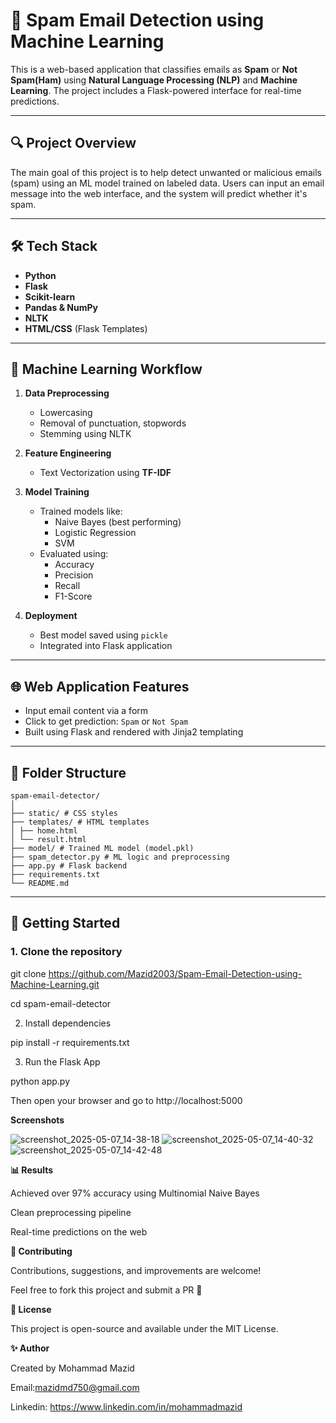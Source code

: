 # 📧 Spam Email Detection using Machine Learning

This is a web-based application that classifies emails as **Spam** or **Not Spam(Ham)** using **Natural Language Processing (NLP)** and **Machine Learning**. The project includes a Flask-powered interface for real-time predictions.

---

## 🔍 Project Overview

The main goal of this project is to help detect unwanted or malicious emails (spam) using an ML model trained on labeled data. Users can input an email message into the web interface, and the system will predict whether it's spam.

---

## 🛠️ Tech Stack

- **Python**
- **Flask**
- **Scikit-learn**
- **Pandas & NumPy**
- **NLTK**
- **HTML/CSS** (Flask Templates)

---

## 🧠 Machine Learning Workflow

1. **Data Preprocessing**
   - Lowercasing
   - Removal of punctuation, stopwords
   - Stemming using NLTK

2. **Feature Engineering**
   - Text Vectorization using **TF-IDF**

3. **Model Training**
   - Trained models like:
     - Naive Bayes (best performing)
     - Logistic Regression
     - SVM
   - Evaluated using:
     - Accuracy
     - Precision
     - Recall
     - F1-Score

4. **Deployment**
   - Best model saved using `pickle`
   - Integrated into Flask application

---

## 🌐 Web Application Features

- Input email content via a form
- Click to get prediction: `Spam` or `Not Spam`
- Built using Flask and rendered with Jinja2 templating

---

## 📁 Folder Structure
```
spam-email-detector/
│
├── static/ # CSS styles
├── templates/ # HTML templates
│ ├── home.html
│ └── result.html
├── model/ # Trained ML model (model.pkl)
├── spam_detector.py # ML logic and preprocessing
├── app.py # Flask backend
├── requirements.txt
└── README.md
```
---

## 🚀 Getting Started

### 1. Clone the repository

git clone https://github.com/Mazid2003/Spam-Email-Detection-using-Machine-Learning.git

cd spam-email-detector

2. Install dependencies

pip install -r requirements.txt

3. Run the Flask App

python app.py

Then open your browser and go to http://localhost:5000

**Screenshots**

![screenshot_2025-05-07_14-38-18](https://github.com/user-attachments/assets/f158f636-5451-4f4f-9bbd-949cc2877f15)
![screenshot_2025-05-07_14-40-32](https://github.com/user-attachments/assets/e63837a3-04e6-4e8a-8beb-a7374aa7131c)
![screenshot_2025-05-07_14-42-48](https://github.com/user-attachments/assets/7473ec23-becb-47ba-8da1-4a7dac945473)

**📊 Results**

Achieved over 97% accuracy using Multinomial Naive Bayes

Clean preprocessing pipeline

Real-time predictions on the web

**🤝 Contributing**

Contributions, suggestions, and improvements are welcome!

Feel free to fork this project and submit a PR 🚀

**📜 License**

This project is open-source and available under the MIT License.

**✨ Author**

Created by Mohammad Mazid

Email:mazidmd750@gmail.com

Linkedin: https://www.linkedin.com/in/mohammadmazid



